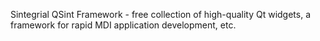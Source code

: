 Sintegrial QSint Framework - free collection of high-quality Qt widgets, a framework for rapid MDI application development, etc.